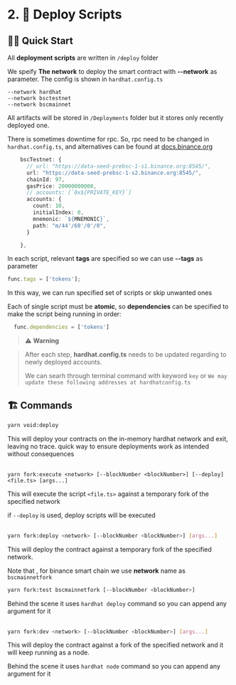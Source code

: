 # 2. 💼 Deploy Scripts

## 🏄‍♂️ Quick Start

All **deployment scripts** are written in `/deploy` folder


We speify **The network** to deploy the smart contract with  **--network** as parameter. The config is shown in `hardhat.config.ts`

```
--network hardhat
--network bsctestnet
--network bscmainnet
```

All artifacts will be stored in `/Deployments` folder but it stores only recently deployed one. 

There is sometimes downtime for rpc. So, rpc need to be changed in `hardhat.config.ts`, and alternatives can be found at
[docs.binance.org](https://docs.binance.org/smart-chain/developer/rpc.html)


```typescript
    bscTestnet: {
      // url: "https://data-seed-prebsc-1-s1.binance.org:8545/",
      url: "https://data-seed-prebsc-1-s2.binance.org:8545/",
      chainId: 97,
      gasPrice: 20000000000,
      // accounts: [`0x${PRIVATE_KEY}`]
      accounts: {
        count: 10,
        initialIndex: 0,
        mnemonic: `${MNEMONIC}`,
        path: "m/44'/60'/0'/0",
      }

    },
```

In each script, relevant **tags** are specified so we can use **--tags** as parameter

```typescript
func.tags = ['tokens'];
```

In this way, we can run specified set of scripts or skip unwanted ones

Each of single script must be **atomic**, so **dependencies** can be specified to make the script being running in order:

```typescript
  func.dependencies = ['tokens']
```
> :warning: **Warning**
>

> After each step, **hardhat.config.ts** needs to be updated regarding to newly  deployed accounts.
>
>We can searh through terminal command with keyword  `key`  or `We may update these following addresses at hardhatconfig.ts`


## 🏗 Commands

```bash
yarn void:deploy
```

This will deploy your contracts on the in-memory hardhat network and exit, leaving no trace. quick way to ensure deployments work as intended without consequences
<br/><br/>

`yarn fork:execute <network> [--blockNumber <blockNumber>] [--deploy] <file.ts> [args...]`

This will execute the script `<file.ts>` against a temporary fork of the specified network

if `--deploy` is used, deploy scripts will be executed
<br/><br/>

```bash
yarn fork:deploy <network> [--blockNumber <blockNumber>] [args...]
```

This will deploy the contract against a temporary fork of the specified network.

Note that , for binance smart chain we use **network** name as `bscmainnetfork`

```bash
yarn fork:test bscmainnetfork [--blockNumber <blockNumber>] 
```

Behind the scene it uses `hardhat deploy` command so you can append any argument for it
<br/><br/>

```bash
yarn fork:dev <network> [--blockNumber <blockNumber>] [args...]
```

This will deploy the contract against a fork of the specified network and it will keep running as a node.

Behind the scene it uses `hardhat node` command so you can append any argument for it
